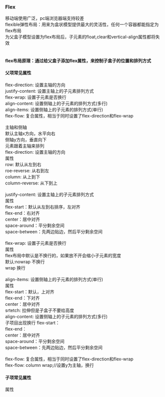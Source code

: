 ### Flex
移动端使用广泛，pc端浏览器端支持较差<br>
flexible弹性布局：用来为盒状模型提供最大的灵活性，任何一个容器都能指定为flex布局<br>
为父盒子模型设置为flex布局后，子元素的float,clear和vertical-align属性都将失效<br>
<br>
#### flex布局原理：通过给父盒子添加flex属性，来控制子盒子的位置和排列方式
#### 父项常见属性
flex-direction: 设置主轴的方向<br>
justify-content: 设置主轴上的子元素排列方式<br>
flex-wrap: 设置子元素是否换行<br>
align-content: 设置侧轴上的子元素的排列方式(多行)<br>
align-items: 设置侧轴上的子元素的排列方式(单行)<br>
flex-flow: 复合属性，相当于同时设置了flex-direction和flex-wrap<br>
<br>
主轴和侧轴<br>
默认主轴x方向，水平向右<br>
侧轴y方向，垂直向下<br>
元素跟着主轴来排列
<br>
flex-direction: 设置主轴的方向<br>
属性<br>
row: 默认从左到右<br>
roe-reverse: 从右到左<br>
column: 从上到下<br>
column-reverse: 从下到上<br>
<br>
justify-content: 设置主轴上的子元素排列方式<br>
属性<br>
flex-start：默认从左到右排序，左对齐<br>
flex-end：右对齐<br>
center：居中对齐<br>
space-around：平分剩余空间<br>
space-between：先两边贴边，然后平分剩余空间<br>
<br>
flex-wrap: 设置子元素是否换行<br>
属性<br>
flex布局中默认是不换行的，如果放不开会缩小子元素的宽度<br>
默认:nowrap 不换行<br>
wrap 换行<br>
<br>
align-items: 设置侧轴上的子元素的排列方式(单行)<br>
属性<br>
flex-start：默认，上对齐<br>
flex-end：下对齐<br>
center：居中对齐<br>
srtetch: 拉伸但是子盒子不要给高度
<br>
align-content: 设置侧轴上的子元素的排列方式(多行)<br>
子项目出现换行
flex-start：<br>
flex-end：<br>
center：居中对齐<br>
space-around：平分剩余空间<br>
space-between：先两边贴边，然后平分剩余空间<br>
<br>
flex-flow: 复合属性，相当于同时设置了flex-direction和flex-wrap<br>
flex-flow: column wrap;//设置y为主轴，换行
#### 子项常见属性
属性<br>

